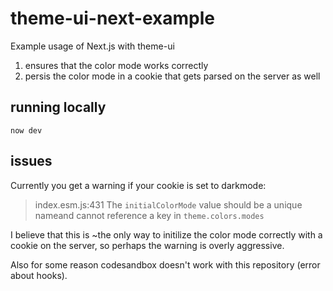 # theme-ui-next-example
Example usage of Next.js with theme-ui

1) ensures that the color mode works correctly
2) persis the color mode in a cookie that gets parsed on the server as well


## running locally
`now dev`

## issues
Currently you get a warning if your cookie is set to darkmode:
> index.esm.js:431 The `initialColorMode` value should be a unique nameand cannot reference a key in `theme.colors.modes`

I believe that this is ~the only way to initilize the color mode correctly with a cookie on the server, so perhaps the warning is overly aggressive.

Also for some reason codesandbox doesn't work with this repository (error about hooks). 

